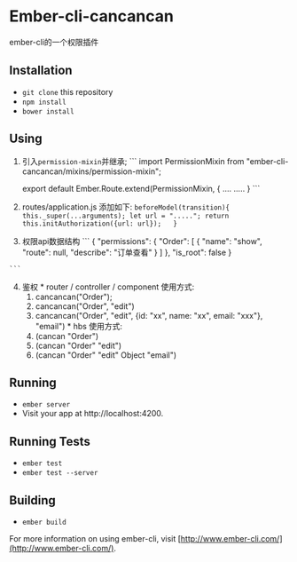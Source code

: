 # Ember-cli-cancancan

ember-cli的一个权限插件

## Installation

* `git clone` this repository
* `npm install`
* `bower install`

## Using
  1. 引入`permission-mixin`并继承;
    ```
        import PermissionMixin from "ember-cli-cancancan/mixins/permission-mixin";
        
        export default Ember.Route.extend(PermissionMixin, {
          .... .....
        }
    ```

  2.  routes/application.js 添加如下:
    ```
      beforeModel(transition){
        this._super(...arguments);
        let url = ".....";
        return this.initAuthorization({url: url});  
      }    
    ```
    
  3. 权限api数据结构
    ```
    {
        "permissions": {
            "Order": [
                {
                    "name": "show",
                    "route": null,
                    "describe": "订单查看"
                }
            ]
        },
        "is_root": false
    }    
    
    ```
          
  4. 鉴权 
    * router / controller / component 使用方式:
      1. cancancan("Order");
      2. cancancan("Order", "edit")
      3. cancancan("Order", "edit", {id: "xx", name: "xx", email: "xxx"}, "email")
    * hbs 使用方式:
      1.  (cancan "Order")
      2.  (cancan "Order" "edit")
      3. (cancan "Order" "edit" Object "email")
      

## Running

* `ember server`
* Visit your app at http://localhost:4200.

## Running Tests

* `ember test`
* `ember test --server`

## Building

* `ember build`

For more information on using ember-cli, visit [http://www.ember-cli.com/](http://www.ember-cli.com/).
